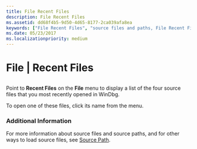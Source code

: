 ```yaml
---
title: File Recent Files
description: File Recent Files
ms.assetid: dd68f4b5-9d50-4d65-8177-2ca039afa8ea
keywords: ["File Recent Files", "source files and paths, File Recent Files"]
ms.date: 05/23/2017
ms.localizationpriority: medium
---
```


# File | Recent Files


## <span id="ddk_file_recent_files_dbg"></span><span id="DDK_FILE_RECENT_FILES_DBG"></span>


Point to **Recent Files** on the **File** menu to display a list of the four source files that you most recently opened in WinDbg.

To open one of these files, click its name from the menu.

### <span id="additional_information"></span><span id="ADDITIONAL_INFORMATION"></span>Additional Information

For more information about source files and source paths, and for other ways to load source files, see [Source Path](source-path.md).

 

 





